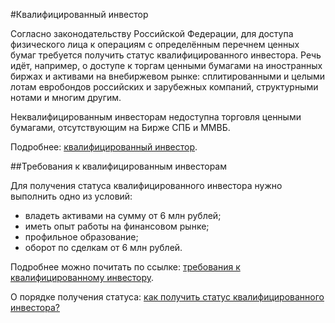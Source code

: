 #Квалифицированный инвестор

Согласно законодательству Российской Федерации, для доступа физического лица к операциям
с определённым перечнем ценных бумаг требуется получить статус квалифицированного инвестора.
Речь идёт, например, о доступе к торгам ценными бумагами на иностранных биржах и 
активами на внебиржевом рынке: сплитированными и целыми лотам евробондов 
российских и зарубежных компаний, структурными нотами и многим другим.

Неквалифицированным инвесторам недоступна торговля ценными бумагами, отсутствующим на Бирже СПБ и ММВБ.

Подробнее: [квалифицированный инвестор](https://help.tinkoff.ru/invest-premium/invest-premium-qualification/).

##Требования к квалифицированным инвесторам

Для получения статуса квалифицированного инвестора нужно выполнить одно из условий: 

* владеть активами на сумму от 6 млн рублей;
* иметь опыт работы на финансовом рынке; 
* профильное образование; 
* оборот по сделкам от 6 млн рублей.

Подробнее можно почитать по ссылке: [требования к квалифицированному инвестору](https://help.tinkoff.ru/invest-premium/invest-premium-qualification/invest-premium-requirement/).

О порядке получения статуса: [как получить статус квалифицированного инвестора?](https://help.tinkoff.ru/invest-premium/invest-premium-qualification/how-to-get-qualification/)

